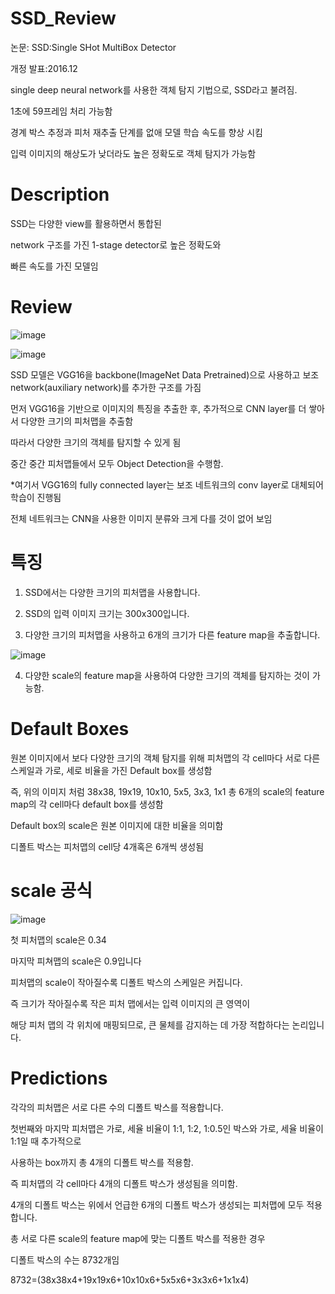 # SSD_Review

논문: SSD:Single SHot MultiBox Detector

개정 발표:2016.12

single deep neural network를 사용한 객체 탐지 기법으로, SSD라고 불려짐.

1초에 59프레임 처리 가능함

경계 박스 추정과 피처 재추출 단계를 없애 모델 학습 속도를 향상 시킴

입력 이미지의 해상도가 낮더라도 높은 정확도로 객체 탐지가 가능함

# Description

SSD는 다양한 view를 활용하면서 통합된 

network 구조를 가진 1-stage detector로 높은 정확도와

빠른 속도를 가진 모델임

# Review

![image](https://github.com/eumtaewon/SSD_Review/assets/104436260/3dfb7e47-970b-413c-871e-fa82b85ff843)

![image](https://github.com/eumtaewon/SSD_Review/assets/104436260/7ee10996-1b7b-4a5f-85d0-f33d46e5e415)

SSD 모델은 VGG16을 backbone(ImageNet Data Pretrained)으로 사용하고 보조 network(auxiliary network)를 추가한 구조를 가짐

먼저 VGG16을 기반으로 이미지의 특징을 추출한 후, 추가적으로 CNN layer를 더 쌓아서 다양한 크기의 피처맵을 추출함

따라서 다양한 크기의 객체를 탐지할 수 있게 됨

중간 중간 피처맵들에서 모두 Object Detection을 수행함.

*여기서 VGG16의 fully connected layer는 보조 네트워크의 conv layer로 대체되어 학습이 진행됨

전체 네트워크는 CNN을 사용한 이미지 분류와 크게 다를 것이 없어 보임

# 특징 

1. SSD에서는 다양한 크기의 피처맵을 사용합니다.

2. SSD의 입력 이미지 크기는 300x300입니다. 

3. 다양한 크기의 피처맵을 사용하고 6개의 크기가 다른 feature map을 추출합니다.

![image](https://github.com/eumtaewon/SSD_Review/assets/104436260/aba784b6-94ac-4254-a12c-0f6298ddeb39)

4. 다양한 scale의 feature map을 사용하여 다양한 크기의 객체를 탐지하는 것이 가능함.

# Default Boxes

원본 이미지에서 보다 다양한 크기의 객체 탐지를 위해 피처맵의 각 cell마다 서로 다른 스케일과 가로, 세로 비율을 가진 Default box를 생성함

즉, 위의 이미지 처럼 38x38, 19x19, 10x10, 5x5, 3x3, 1x1 총 6개의 scale의 feature map의 각 cell마다 default box를 생성함

Default box의 scale은 원본 이미지에 대한 비율을 의미함

디폴트 박스는 피처맵의 cell당 4개혹은 6개씩 생성됨

# scale 공식

![image](https://github.com/eumtaewon/SSD_Review/assets/104436260/fbf13414-5d35-4197-8f95-c6410a6ababd)

첫 피처맵의 scale은 0.34

마지막 피쳐맵의 scale은 0.9입니다

피처맵의 scale이 작아질수록 디폴트 박스의 스케일은 커집니다.

즉 크기가 작아질수록 작은 피처 맵에서는 입력 이미지의 큰 영역이 

해당 피처 맵의 각 위치에 매핑되므로, 큰 물체를 감지하는 데 가장 적합하다는 논리입니다.

# Predictions

각각의 피처맵은 서로 다른 수의 디폴트 박스를 적용합니다.

첫번째와 마지막 피처맵은 가로, 세율 비율이 1:1, 1:2, 1:0.5인 박스와 가로, 세율 비율이 1:1일 때 추가적으로

사용하는 box까지 총 4개의 디폴트 박스를 적용함.

즉 피처맵의 각 cell마다 4개의 디폴트 박스가 생성됨을 의미함.

4개의 디폴트 박스는 위에서 언급한 6개의 디폴트 박스가 생성되는 피처맵에 모두 적용합니다.

총 서로 다른 scale의 feature map에 맞는 디폴트 박스를 적용한 경우

디폴트 박스의 수는 8732개임

8732=(38x38x4+19x19x6+10x10x6+5x5x6+3x3x6+1x1x4)



